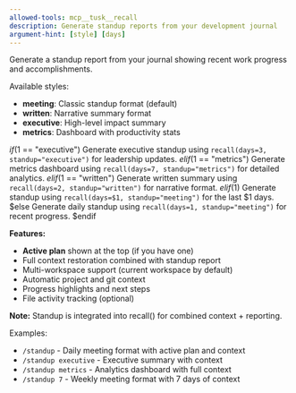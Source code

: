 ```yaml
---
allowed-tools: mcp__tusk__recall
description: Generate standup reports from your development journal
argument-hint: [style] [days]
---
```


Generate a standup report from your journal showing recent work progress and accomplishments.

Available styles:
- **meeting**: Classic standup format (default)
- **written**: Narrative summary format
- **executive**: High-level impact summary
- **metrics**: Dashboard with productivity stats

$if($1 == "executive")
Generate executive standup using `recall(days=3, standup="executive")` for leadership updates.
$elif($1 == "metrics")
Generate metrics dashboard using `recall(days=7, standup="metrics")` for detailed analytics.
$elif($1 == "written")
Generate written summary using `recall(days=2, standup="written")` for narrative format.
$elif($1)
Generate standup using `recall(days=$1, standup="meeting")` for the last $1 days.
$else
Generate daily standup using `recall(days=1, standup="meeting")` for recent progress.
$endif

**Features:**
- **Active plan** shown at the top (if you have one)
- Full context restoration combined with standup report
- Multi-workspace support (current workspace by default)
- Automatic project and git context
- Progress highlights and next steps
- File activity tracking (optional)

**Note:** Standup is integrated into recall() for combined context + reporting.

Examples:
- `/standup` - Daily meeting format with active plan and context
- `/standup executive` - Executive summary with context
- `/standup metrics` - Analytics dashboard with full context
- `/standup 7` - Weekly meeting format with 7 days of context